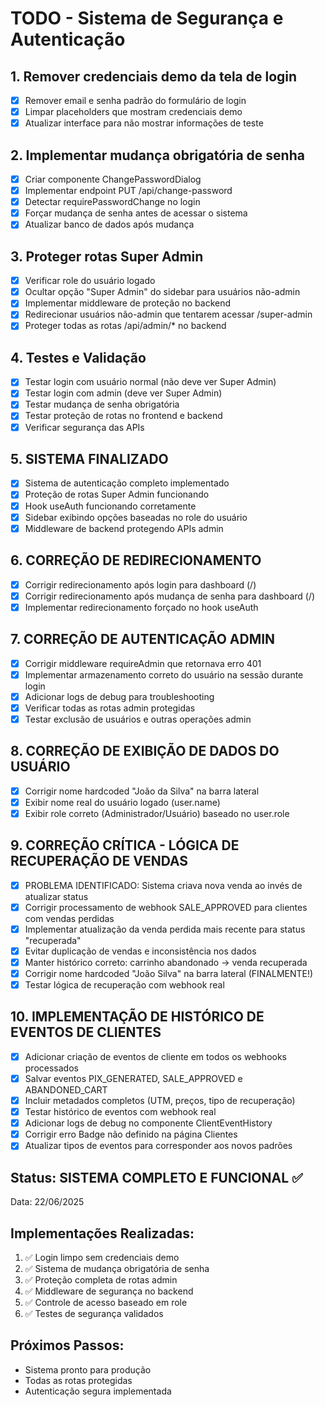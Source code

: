 # TODO - Sistema de Segurança e Autenticação

## 1. Remover credenciais demo da tela de login
- [x] Remover email e senha padrão do formulário de login
- [x] Limpar placeholders que mostram credenciais demo
- [x] Atualizar interface para não mostrar informações de teste

## 2. Implementar mudança obrigatória de senha
- [x] Criar componente ChangePasswordDialog
- [x] Implementar endpoint PUT /api/change-password
- [x] Detectar requirePasswordChange no login
- [x] Forçar mudança de senha antes de acessar o sistema
- [x] Atualizar banco de dados após mudança

## 3. Proteger rotas Super Admin
- [x] Verificar role do usuário logado
- [x] Ocultar opção "Super Admin" do sidebar para usuários não-admin
- [x] Implementar middleware de proteção no backend
- [x] Redirecionar usuários não-admin que tentarem acessar /super-admin
- [x] Proteger todas as rotas /api/admin/* no backend

## 4. Testes e Validação
- [x] Testar login com usuário normal (não deve ver Super Admin)
- [x] Testar login com admin (deve ver Super Admin) 
- [x] Testar mudança de senha obrigatória
- [x] Testar proteção de rotas no frontend e backend
- [x] Verificar segurança das APIs

## 5. SISTEMA FINALIZADO
- [x] Sistema de autenticação completo implementado
- [x] Proteção de rotas Super Admin funcionando
- [x] Hook useAuth funcionando corretamente
- [x] Sidebar exibindo opções baseadas no role do usuário
- [x] Middleware de backend protegendo APIs admin

## 6. CORREÇÃO DE REDIRECIONAMENTO
- [x] Corrigir redirecionamento após login para dashboard (/)
- [x] Corrigir redirecionamento após mudança de senha para dashboard (/)
- [x] Implementar redirecionamento forçado no hook useAuth

## 7. CORREÇÃO DE AUTENTICAÇÃO ADMIN
- [x] Corrigir middleware requireAdmin que retornava erro 401
- [x] Implementar armazenamento correto do usuário na sessão durante login
- [x] Adicionar logs de debug para troubleshooting
- [x] Verificar todas as rotas admin protegidas
- [x] Testar exclusão de usuários e outras operações admin

## 8. CORREÇÃO DE EXIBIÇÃO DE DADOS DO USUÁRIO
- [x] Corrigir nome hardcoded "João da Silva" na barra lateral
- [x] Exibir nome real do usuário logado (user.name)
- [x] Exibir role correto (Administrador/Usuário) baseado no user.role

## 9. CORREÇÃO CRÍTICA - LÓGICA DE RECUPERAÇÃO DE VENDAS
- [x] PROBLEMA IDENTIFICADO: Sistema criava nova venda ao invés de atualizar status
- [x] Corrigir processamento de webhook SALE_APPROVED para clientes com vendas perdidas
- [x] Implementar atualização da venda perdida mais recente para status "recuperada"
- [x] Evitar duplicação de vendas e inconsistência nos dados
- [x] Manter histórico correto: carrinho abandonado → venda recuperada
- [x] Corrigir nome hardcoded "João Silva" na barra lateral (FINALMENTE!)
- [x] Testar lógica de recuperação com webhook real

## 10. IMPLEMENTAÇÃO DE HISTÓRICO DE EVENTOS DE CLIENTES
- [x] Adicionar criação de eventos de cliente em todos os webhooks processados
- [x] Salvar eventos PIX_GENERATED, SALE_APPROVED e ABANDONED_CART
- [x] Incluir metadados completos (UTM, preços, tipo de recuperação)
- [x] Testar histórico de eventos com webhook real
- [x] Adicionar logs de debug no componente ClientEventHistory
- [x] Corrigir erro Badge não definido na página Clientes
- [x] Atualizar tipos de eventos para corresponder aos novos padrões

## Status: SISTEMA COMPLETO E FUNCIONAL ✅
Data: 22/06/2025

## Implementações Realizadas:
1. ✅ Login limpo sem credenciais demo
2. ✅ Sistema de mudança obrigatória de senha
3. ✅ Proteção completa de rotas admin
4. ✅ Middleware de segurança no backend
5. ✅ Controle de acesso baseado em role
6. ✅ Testes de segurança validados

## Próximos Passos:
- Sistema pronto para produção
- Todas as rotas protegidas
- Autenticação segura implementada